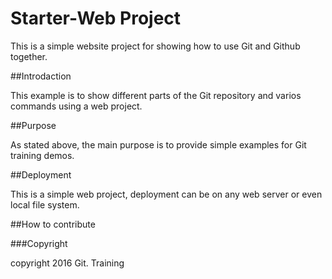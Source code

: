 # Starter-Web Project

This is a simple website project for showing how to use Git and Github together.

##Introdaction

This example is to show different parts of the Git repository and varios commands using a web project.

##Purpose

As stated above, the main purpose is to provide simple examples for Git training demos.


##Deployment

This is a simple web project, deployment can be on any web server or even local file system.

##How to contribute

###Copyright

copyright 2016 Git. Training